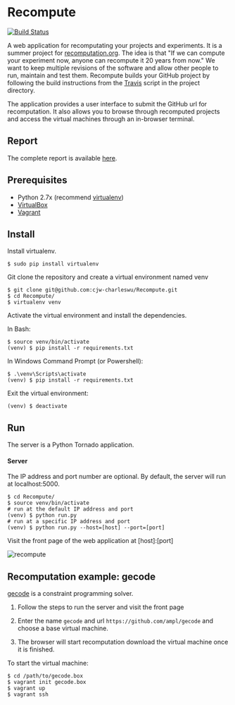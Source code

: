 # Recompute
[![Build Status][1]][2]

A web application for recomputating your projects and experiments. It is a summer project for [recomputation.org][3].
The idea is that "If we can compute your experiment now, anyone can recompute it 20 years from now." We want to keep
multiple revisions of the software and allow other people to run, maintain and test them. Recompute builds your GitHub
project by following the build instructions from the [Travis](https://travis-ci.org/) script in the project directory.

The application provides a user interface to submit the GitHub url for recomputation. It also allows you to browse
through recomputed projects and access the virtual machines through an in-browser terminal.


## Report
The complete report is available [here][4].


## Prerequisites
- Python 2.7x (recommend [virtualenv][5])
- [VirtualBox][6]
- [Vagrant][7]


## Install
Install virtualenv.

    $ sudo pip install virtualenv

Git clone the repository and create a virtual environment named venv

    $ git clone git@github.com:cjw-charleswu/Recompute.git
    $ cd Recompute/
    $ virtualenv venv

Activate the virtual environment and install the dependencies.

In Bash:

    $ source venv/bin/activate
    (venv) $ pip install -r requirements.txt

In Windows Command Prompt (or Powershell):

    $ .\venv\Scripts\activate
    (venv) $ pip install -r requirements.txt

Exit the virtual environment:

    (venv) $ deactivate


## Run
The server is a Python Tornado application.

#### Server
The IP address and port number are optional. By default, the server will run at localhost:5000.

    $ cd Recompute/
    $ source venv/bin/activate
    # run at the default IP address and port
    (venv) $ python run.py
    # run at a specific IP address and port
    (venv) $ python run.py --host=[host] --port=[port]


Visit the front page of the web application at [host]:[port]

![recompute][8]


## Recomputation example: gecode
[gecode](https://github.com/ampl/gecode) is a constraint programming solver.

1. Follow the steps to run the server and visit the front page

3. Enter the name `gecode` and url `https://github.com/ampl/gecode` and choose a base virtual machine.

4. The browser will start recomputation download the virtual machine once it is finished.

To start the virtual machine:

    $ cd /path/to/gecode.box
    $ vagrant init gecode.box
    $ vagrant up
    $ vagrant ssh


[1]: https://travis-ci.org/cjw-charleswu/Recompute.svg?branch=master
[2]: https://travis-ci.org/cjw-charleswu/Recompute
[3]: http://www.recomputation.org/
[4]: https://www.sharelatex.com/project/55dc8e93a56a48502de3f166
[5]: http://docs.python-guide.org/en/latest/dev/virtualenvs/
[6]: https://www.virtualbox.org/
[7]: https://www.vagrantup.com/
[8]: https://raw.github.com/cjw-charleswu/Recompute/master/screenshots/index.png